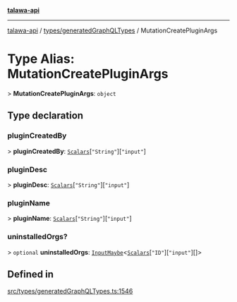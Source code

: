 [**talawa-api**](../../../README.md)

***

[talawa-api](../../../modules.md) / [types/generatedGraphQLTypes](../README.md) / MutationCreatePluginArgs

# Type Alias: MutationCreatePluginArgs

\> **MutationCreatePluginArgs**: `object`

## Type declaration

### pluginCreatedBy

\> **pluginCreatedBy**: [`Scalars`](Scalars.md)\[`"String"`\]\[`"input"`\]

### pluginDesc

\> **pluginDesc**: [`Scalars`](Scalars.md)\[`"String"`\]\[`"input"`\]

### pluginName

\> **pluginName**: [`Scalars`](Scalars.md)\[`"String"`\]\[`"input"`\]

### uninstalledOrgs?

\> `optional` **uninstalledOrgs**: [`InputMaybe`](InputMaybe.md)\<[`Scalars`](Scalars.md)\[`"ID"`\]\[`"input"`\][]\>

## Defined in

[src/types/generatedGraphQLTypes.ts:1546](https://github.com/PalisadoesFoundation/talawa-api/blob/832d310bae30bd8cb45fb1b44f62dd776dccc52f/src/types/generatedGraphQLTypes.ts#L1546)
